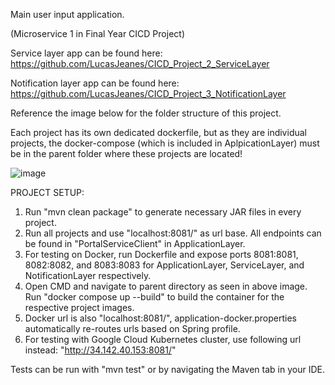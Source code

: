 Main user input application.

(Microservice 1 in Final Year CICD Project)

Service layer app can be found here:
https://github.com/LucasJeanes/CICD_Project_2_ServiceLayer

Notification layer app can be found here: https://github.com/LucasJeanes/CICD_Project_3_NotificationLayer

Reference the image below for the folder structure of this project.

Each project has its own dedicated dockerfile, but as they are individual projects, the docker-compose (which is included in AplpicationLayer) must be in the parent folder where these projects are located!

![image](https://github.com/user-attachments/assets/e3a1c56b-27f7-4110-a866-4b604061f0a7)


PROJECT SETUP:

1. Run "mvn clean package" to generate necessary JAR files in every project.
2. Run all projects and use "localhost:8081/" as url base. All endpoints can be found in "PortalServiceClient" in ApplicationLayer.
3. For testing on Docker, run Dockerfile and expose ports 8081:8081, 8082:8082, and 8083:8083 for ApplicationLayer, ServiceLayer, and NotificationLayer respectively.
4. Open CMD and navigate to parent directory as seen in above image. Run "docker compose up --build" to build the container for the respective project images.
5. Docker url is also "localhost:8081/", application-docker.properties automatically re-routes urls based on Spring profile.
6. For testing with Google Cloud Kubernetes cluster, use following url instead: "http://34.142.40.153:8081/"


Tests can be run with "mvn test" or by navigating the Maven tab in your IDE.
